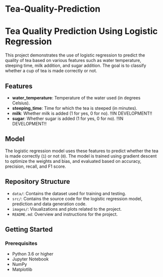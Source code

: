 # Tea-Quality-Prediction

# Tea Quality Prediction Using Logistic Regression

This project demonstrates the use of logistic regression to predict the quality of tea based on various features such as water temperature, steeping time, milk addition, and sugar addition. The goal is to classify whether a cup of tea is made correctly or not.

## Features

- **water_temperature**: Temperature of the water used (in degrees Celsius).
- **steeping_time**: Time for which the tea is steeped (in minutes).
- **milk**: Whether milk is added (1 for yes, 0 for no). !!IN DEVELOPMENT!!
- **sugar**: Whether sugar is added (1 for yes, 0 for no). !!IN DEVELOPMENT!!

## Model

The logistic regression model uses these features to predict whether the tea is made correctly (`1`) or not (`0`). The model is trained using gradient descent to optimize the weights and bias, and evaluated based on accuracy, precision, recall, and F1 score.

## Repository Structure

- `data/`: Contains the dataset used for training and testing.
- `src/`: Contains the source code for the logistic regression model, prediction and data generation code.
- `images/`: Visualizations and plots related to the project.
- `README.md`: Overview and instructions for the project.

## Getting Started

### Prerequisites

- Python 3.6 or higher
- Jupyter Notebook
- NumPy
- Matplotlib

